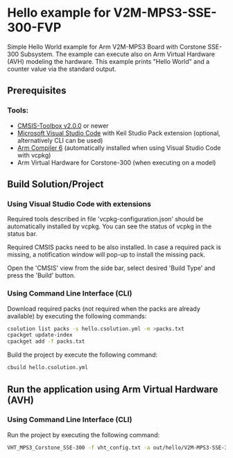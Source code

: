 # Hello example for V2M-MPS3-SSE-300-FVP

Simple Hello World example for Arm V2M-MPS3 Board with Corstone SSE-300 Subsystem. The example can execute also on Arm Virtual Hardware (AVH) modeling the hardware. 
This example prints "Hello World" and a counter value via the standard output.

## Prerequisites

### Tools:
 - [CMSIS-Toolbox v2.0.0](https://github.com/Open-CMSIS-Pack/cmsis-toolbox/releases) or newer
 - [Microsoft Visual Studio Code](https://code.visualstudio.com/download) with Keil Studio Pack extension (optional, alternatively CLI can be used)
 - [Arm Compiler 6](https://developer.arm.com/Tools%20and%20Software/Arm%20Compiler%20for%20Embedded) (automatically installed when using Visual Studio Code with vcpkg)
 - Arm Virtual Hardware for Corstone-300 (when executing on a model)

## Build Solution/Project

### Using Visual Studio Code with extensions

Required tools described in file 'vcpkg-configuration.json' should be automatically installed by vcpkg. You can see the status of vcpkg in the status bar.

Required CMSIS packs need to be also installed. In case a required pack is missing, a notification window will pop-up to install the missing pack.

Open the 'CMSIS' view from the side bar, select desired 'Build Type' and press the 'Build' button.

### Using Command Line Interface (CLI)

Download required packs (not required when the packs are already available) by executing the following commands:
   ```sh
   csolution list packs -s hello.csolution.yml -m >packs.txt
   cpackget update-index
   cpackget add -f packs.txt
   ```
Build the project by execute the following command:
```sh
cbuild hello.csolution.yml
```

## Run the application using Arm Virtual Hardware (AVH)

### Using Command Line Interface (CLI)

Run the project by executing the following command:
```sh
VHT_MPS3_Corstone_SSE-300 -f vht_config.txt -a out/hello/V2M-MPS3-SSE-300-FVP/Debug/hello.axf --simlimit 20
```
